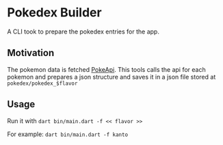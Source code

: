 # Pokedex Builder

A CLI took to prepare the pokedex entries for the app.

## Motivation
The pokemon data is fetched [PokeApi](https://pokeapi.co/docs/v2#pokemon). This tools calls the api for each pokemon and prepares a json structure and saves it in a json file stored at ```pokedex/pokedex_$flavor```

## Usage
Run it with ```dart bin/main.dart -f << flavor >>```

For example: ```dart bin/main.dart -f kanto```

